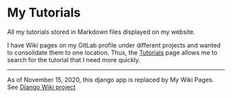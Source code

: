 # My Tutorials

All my tutorials stored in Markdown files displayed on my website.

I have Wiki pages on my GitLab profile under different projects and wanted to consolidate them to one location. Thus,
the [Tutorials](/tutorials/list-tutorials) page allows me to search for the tutorial that I need more quickly.

---

As of November 15, 2020, this django app is replaced by My Wiki Pages. See [Django Wiki project](https://gitlab.com/lingsin5234/django-wiki)
